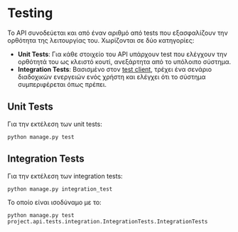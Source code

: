 # Testing

Το API συνοδεύεται και από έναν αριθμό από tests που εξασφαλίζουν την ορθότητα της λειτουργίας του. Χωρίζονται σε δύο κατηγορίες:

* **Unit Tests**: Για κάθε στοιχείο του API υπάρχουν test που ελέγχουν την ορθότητά του ως κλειστό κουτί, ανεξάρτητα από το υπόλοιπο σύστημα.
* **Integration Tests**: Βασισμένο στον [test client](1), τρέχει ένα σενάριο διαδοχικών ενεργειών ενός χρήστη και ελέγχει ότι το σύστημα συμπεριφέρεται όπως πρέπει.

## Unit Tests

Για την εκτέλεση των unit tests:

```
python manage.py test
```

## Integration Tests

Για την εκτέλεση των integration tests:

```
python manage.py integration_test
```

Το οποίο είναι ισοδύναμο με το:

```
python manage.py test project.api.tests.integration.IntegrationTests.IntegrationTests
```

[1]: https://github.com/saikos/softeng18b-rest-api-client/tree/master/src/test/groovy/gr/ntua/ece/softeng18b/client